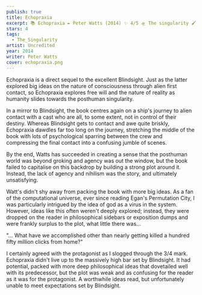 ```yaml
---
publish: true
title: Echopraxia
excerpt: 📚 Echopraxia ✒️ Peter Watts (2014) ✨ 4/5 🛸 The singularity 🖌️ Uncredited
stars: 4
tags:
  - The_Singularity
artist: Uncredited
year: 2014
writer: Peter Watts
cover: echopraxia.png
---
```

Echopraxia is a direct sequel to the excellent Blindsight. Just as the latter explored big ideas on the nature of consciousness through alien first contact, so Echopraxia explores free will and the nature of reality as humanity slides towards the posthuman singularity.   
  
In a mirror to Blindsight, the book centres again on a ship's journey to alien contact with a cast who are all, to some extent, not in control of their destiny. Whereas Blindsight gets to contact and awe quite briskly, Echopraxia dawdles far too long on the journey, stretching the middle of the book with lots of psychological sparring between the crew and compressing the final contact into a confusing jumble of scenes.  
  
By the end, Watts has succeeded in creating a sense that the posthuman world was beyond groking and agency was out the window, but the book failed to capitalise on this backdrop by building a strong plot around it. Instead, the lack of agency and nihilism was the story, and ultimately unsatisfying.  
  
Watt's didn't shy away from packing the book with more big ideas. As a fan of the computational universe, ever since reading Egan's Permutation City, I was particularly intrigued by the idea of god as a virus in the system. However, ideas like this often weren't deeply explored; instead, they were dropped on the reader in philosophical sidebars or exposition dumps and were frankly surplus to the plot, what little there was...  
  
"... What have we accomplished other than nearly getting killed a hundred fifty million clicks from home?"  
  
I certainly agreed with the protagonist as I slogged through the 3/4 mark. Echopraxia didn't live up to the massively high bar set by Blindsight. It had potential, packed with more deep philosophical ideas that dovetailed well with its predecessor, but the plot was weak and as confusing for the reader as it was for the protagonist. A worthwhile ideas read, but unfortunately unable to meet expectations set by Blindsight.